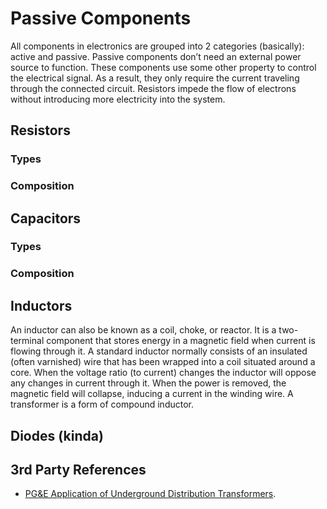 # Passive Components

All components in electronics are grouped into 2 categories (basically):
active and passive. Passive components don’t need an external power
source to function. These components use some other property to control
the electrical signal. As a result, they only require the current
traveling through the connected circuit. Resistors impede the flow of
electrons without introducing more electricity into the system.

## Resistors

### Types

### Composition

## Capacitors

### Types

### Composition

## Inductors

An inductor can also be known as a coil, choke, or reactor.  It is a
two-terminal component that stores energy in a magnetic field when
current is flowing through it. A standard inductor normally consists of
an insulated (often varnished) wire that has been wrapped into a coil
situated around a core. When the voltage ratio (to current) changes the
inductor will oppose any changes in current through it.  When the power
is removed, the magnetic field will collapse, inducing a current in the
winding wire. A transformer is a form of compound inductor.

## Diodes (kinda)

## 3rd Party References

* [PG&E Application of Underground Distribution
  Transformers](https://www.pge.com/pge_global/common/pdfs/services/building-and-renovation/greenbook-manual-online/062111.pdf). 